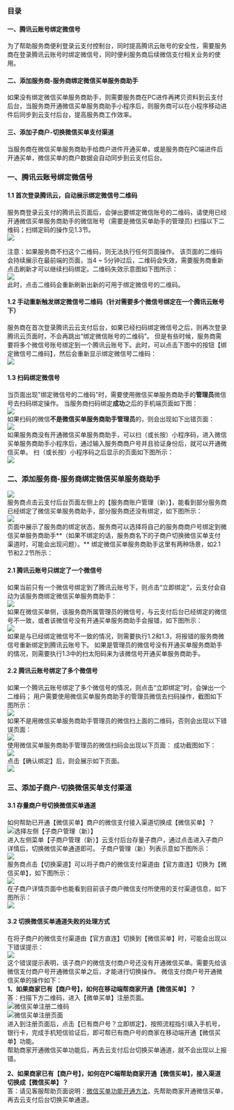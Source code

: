 ### 目录
#### 一、腾讯云账号绑定微信号
为了帮助服务商便利登录云支付控制台，同时提高腾讯云账号的安全性，需要服务商在登录腾讯云账号时绑定微信号，同时便利服务商后续微信支付相关业务的使用。
#### 二、添加服务商-服务商绑定微信买单服务商助手
如果没有绑定微信买单服务商助手，则需要服务商在PC进件再拷贝资料到云支付后台，当服务商开通微信买单服务商助手小程序后，则服务商可以在小程序移动进件后同步到云支付后台，提高服务商工作效率。
#### 三、添加子商户-切换微信买单支付渠道
当服务商在微信买单服务商助手给商户进件开通买单，或是服务商在PC端进件后开通买单，微信买单的商户数据会自动同步到云支付后台。

### 一、腾讯云账号绑定微信号
#### 1.1 首次登录腾讯云，自动展示绑定微信号二维码
服务商登录云支付的腾讯云页面后，会弹出要绑定微信账号的二维码，请使用已经开通微信买单服务商助手的微信账号（需要是微信买单助手的管理员) 扫描以下二维码；扫绑定码的操作见1.3节。                         
![](https://main.qcloudimg.com/raw/bf3307fb2e3e1b4566bf5755c0368402.png)                          

注意：如果服务商不扫这个二维码，则无法执行任何页面操作。
该页面的二维码会持续展示在最前端的页面，当4 ~ 5分钟过后，二维码会失效，需要服务商重新点击刷新才可以继续扫码绑定。二维码失效示意图如下图所示：                    
![](https://main.qcloudimg.com/raw/1b3e32fc5e302fda28391114938392ea.png)                         
此时，点击二维码会重新刷新出新的可用于绑定微信号的二维码。

#### 1.2 手动重新触发绑定微信号二维码（针对需要多个微信号绑定在一个腾讯云账号下）
服务商在首次登录腾讯云云支付后台，如果已经扫码绑定微信号之后，则再次登录腾讯云页面时，不会再跳出“绑定微信账号的二维码”。
但是有些时候，服务商需要将多个微信号账号绑定到一个腾讯云账号下。此时，可以点击下图中的按钮【绑定微信号二维码】，然后会重新显示绑定微信号二维码：                      
![](https://main.qcloudimg.com/raw/58cc0050eba70a185067c0cf9dfea558.png)                           

#### 1.3 扫码绑定微信号
当页面出现"绑定微信号的二维码"时，需要使用微信买单服务商助手的**管理员**微信号去扫码绑定操作。
当服务商扫码绑定**成功**之后的手机端页面如下图：                 
![](https://main.qcloudimg.com/raw/61687be3bf668eb7f16b57048f8e1213.png)                       
如果扫码的微信**不是微信买单服务商助手管理员**的，则会出现如下出错页面：                          
![](https://main.qcloudimg.com/raw/8caf2a8f1134a17495fcb373e560446a.png)                       
如果服务商没有开通微信买单服务商助手，可以扫（或长按）小程序码，进入微信买单服务商助手小程序后，通过输入服务商商户号并且验证身份后，就可以开通微信买单。
扫（或长按）小程序码之后显示的页面如下图所示：                    
![](https://main.qcloudimg.com/raw/1cfef38b0c4e474c2032ad51fa7df489.png)                           

### 二、添加服务商-服务商绑定微信买单服务商助手     
![](https://main.qcloudimg.com/raw/001b96134e4b600d34768f3e66e3a0f4.png)               
服务商点击云支付后台页面左侧上的【服务商账户管理（新）】，能看到部分服务商已经绑定了微信买单服务商助手，部分服务商还没有绑定，如下图所示：                        
![](https://main.qcloudimg.com/raw/7ce6e51f0d5e537f621c7610ef366ebe.png)                              
页面中展示了服务商的绑定状态，服务商可以选择将自己的服务商商户号绑定到微信买单服务商助手**（如果不绑定的话，服务商名下的子商户切换微信买单支付渠道时，可能会出现问题）。**
绑定微信买单服务商助手这里有两种场景，如2.1节和2.2节所示：
#### 2.1 腾讯云账号只绑定了一个微信号
如果当前只有一个微信号绑定到了腾讯云账号下，则点击“立即绑定”，云支付会自动为该服务商绑定微信买单服务商助手：              
![](https://main.qcloudimg.com/raw/e5f420dd3ccbad96b707da307d25b1b4.png)                       
如果在微信买单侧，该服务商所属管理员的微信号，与云支付后台已经绑定的微信号不一致，或者该微信号没有开通买单服务商助手会报错，如下图所示：                     
![](https://main.qcloudimg.com/raw/6737a6cc1a48fb45882c7986f0748111.png)                           
如果是与已经绑定微信号不一致的情况，则需要执行1.2和1.3，将报错的服务商微信号重新绑定到腾讯云账号下。
如果是管理员的微信号没有开通买单服务商助手的情况，则需要执行1.3中的扫太阳码来为该微信号开通买单服务商助手。

#### 2.2 腾讯云账号绑定了多个微信号
如果一个腾讯云账号绑定了多个微信号的情况，则点击“立即绑定”时，会弹出一个二维码；
用户需要使用微信买单服务商助手的管理员微信去扫码操作，截图如下图所示：               
![](https://main.qcloudimg.com/raw/53067205255b9a9bdb3ae10b63b98397.png)                             
如果不是用微信买单服务商助手管理员的微信扫上面的二维码，否则会出现以下错误页面：                     
![](https://main.qcloudimg.com/raw/333b2d87c91b1254fffbbb8601fe92b5.png)                     
使用微信买单服务商助手管理员的微信扫码会出现以下页面：
成功截图如下：                     
![](https://main.qcloudimg.com/raw/cd9d1c0392fd4a62e22de11f12988032.png)                         
点击【确认绑定】后，则会展示如下页面。                      
![](https://main.qcloudimg.com/raw/24da7e61fc43bc4957249114ac014e10.png)                  

### 三、添加子商户-切换微信买单支付渠道
#### 3.1 存量商户号切换微信买单通道
如何帮助已开通【微信买单】商户的微信支付接入渠道切换成【微信买单】？                 
![](https://main.qcloudimg.com/raw/429633417e33fbb59292231624cec9c9.png)选择左侧【子商户管理（新）】                
进入左侧菜单【子商户管理（新）】云支付后台存量子商户，通过点击进入子商户详情后，切换微信买单通道即可。
子商户管理（新）列表示意如下图所示：                 
![](https://main.qcloudimg.com/raw/ace920dd0f0346a9a1ff5ea6a2dbee63.png)                          
服务商点击【切换渠道】可以将子商户的微信支付渠道由【官方直连】切换为【微信买单】，如下图所示：                
![](https://main.qcloudimg.com/raw/38b29e8f16c44133a1b8e17bc8b6f4c9.png)                
在子商户详情页面中也能看到目前该子商户微信支付所使用的支付渠道信息，如下图所示：                     
![](https://main.qcloudimg.com/raw/7dcf625b52f9d6a5b4952f72aacba915.png)                   

#### 3.2 切换微信买单通道失败的处理方式
在将子商户的微信支付渠道由【官方直连】切换到【微信买单】时，可能会出现以下错误提示：                  
![](https://main.qcloudimg.com/raw/ca31f8de660afbcab2dad6cc866253cb.png)                     
这个错误提示表明，该子商户的微信支付商户号还没有开通微信买单。需要先给该微信支付商户号开通微信买单之后，才能进行切换操作。
微信支付商户号开通微信买单的操作如下：                             
**1、如果商家已有【商户号】，如何在移动端帮商家开通【微信买单】？**                     
答：扫描下方二维码，进入【微单买单】注册页面。                               
![](https://main.qcloudimg.com/raw/a5a3dd8891639d3b00566db3c51cea38.png)微信买单注册二维码                      
![](https://main.qcloudimg.com/raw/9f402a5e94cbed946770879d23f915dc.png)微信买单注册页面                              
进入到注册页面后，点击【已有商户号？立即绑定】，按照流程指引填入手机号，银行卡，完成手机短信验证后，即可帮已有商户号的商家在移动端开通【微信买单】功能。                   
帮助商家开通微信买单功能后，再去云支付后台切换买单通道，就不会出现以上报错。                    

**2、如果商家已有【商户号】，如何在PC端帮助商家开通【微信买单】，接入渠道切换成【微信买单】？**                        
答：请见客服帮助页面说明：[微信买单功能开通方法](http://kf.qq.com/faq/140225MveaUz160801AFvmyQ.html)，先帮助商家开通微信买单，再去云支付后台切换买单通道。
